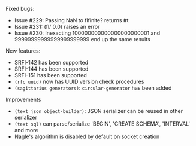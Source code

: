 Fixed bugs:

- Issue #229: Passing NaN to flfinite? returns #t
- Issue #231: (fl/ 0.0) raises an error
- Issue #230: Inexacting 100000000000000000000001 and 99999999999999999999999 end up the same results

New features:

- SRFI-142 has been supported
- SRFI-144 has been supported
- SRFI-151 has been supported
- `(rfc uuid)` now has UUID version check procedures
- `(sagittarius generators)`: `circular-generator` has been added

Improvements

- `(text json object-builder)`: JSON serializer can be reused in other serializer
- `(text sql)` can parse/serialize 'BEGIN', 'CREATE SCHEMA', 'INTERVAL' and more
- Nagle's algorithm is disabled by default on socket creation